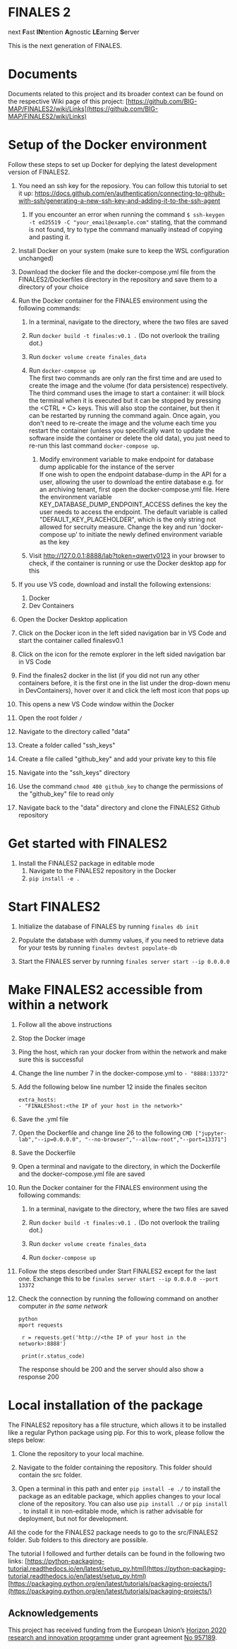 # FINALES 2
next **F**ast **IN**tention **A**gnostic **LE**arning **S**erver

This is the next generation of FINALES.

# Documents

Documents related to this project and its broader context can be found on the respective Wiki page of this project: [https://github.com/BIG-MAP/FINALES2/wiki/Links](https://github.com/BIG-MAP/FINALES2/wiki/Links)

# Setup of the Docker environment

Follow these steps to set up Docker for deplying the latest development version of FINALES2.

1. You need an ssh key for the reposiory. You can follow this tutorial to set it up: https://docs.github.com/en/authentication/connecting-to-github-with-ssh/generating-a-new-ssh-key-and-adding-it-to-the-ssh-agent
    1. If you encounter an error when running the command `$ ssh-keygen -t ed25519 -C "your_email@example.com"` stating, that the command is not found, try to type the command manually instead of copying and pasting it.

1. Install Docker on your system (make sure to keep the WSL configuration unchanged)

1. Download the docker file and the docker-compose.yml file from the FINALES2/Dockerfiles directory in the repository and save them to a directory of your choice

1. Run the Docker container for the FINALES environment using the following commands:

    1. In a terminal, navigate to the directory, where the two files are saved

    1. Run `docker build -t finales:v0.1 .` (Do not overlook the trailing dot.)

    1. Run `docker volume create finales_data`

    1. Run `docker-compose up`\
    The first two commands are only ran the first time and are used to create the image and the volume (for data persistence) respectively. The third command uses the image to start a container: it will block the terminal when it is executed but it can be stopped by pressing the <CTRL + C> keys. This will also stop the container, but then it can be restarted by running the command again. Once again, you don't need to re-create the image and the volume each time you restart the container (unless you specifically want to update the software inside the container or delete the old data), you just need to re-run this last command `docker-compose up`.

        1. Modify environment variable to make endpoint for database dump applicable for the instance of the server \
        If one wish to open the endpoint database-dump in the API for a user, allowing the user to download the entire database e.g. for an archiving tenant, first open the docker-compose.yml file. Here the environment variable KEY_DATABASE_DUMP_ENDPOINT_ACCESS defines the key the user needs to access the endpoint. The default variable is called "DEFAULT_KEY_PLACEHOLDER", which is the only string not allowed for secruity measure. Change the key and run 'docker-compose up' to initiate the newly defined environment variable as the key


    1. Visit http://127.0.0.1:8888/lab?token=qwerty0123 in your browser to check, if the container is running or use the Docker desktop app for this

1. If you use VS code, download and install the following extensions:
    1. Docker
    1. Dev Containers

1. Open the Docker Desktop application

1. Click on the Docker icon in the left sided navigation bar in VS Code and start the container called finalesv0.1

1. Click on the icon for the remote explorer in the left sided navigation bar in VS Code

1. Find the finales2 docker in the list (if you did not run any other containers before, it is the first one in the list under the drop-down menu in DevContainers), hover over it and click the left most icon that pops up

1. This opens a new VS Code window within the Docker

1. Open the root folder `/`

1. Navigate to the directory called "data"

1. Create a folder called "ssh_keys"

1. Create a file called "github_key" and add your private key to this file

1. Navigate into the "ssh_keys" directory

1. Use the command `chmod 400 github_key` to change the permissions of the "github_key" file to read only

1. Navigate back to the "data" directory and clone the FINALES2 Github repository

# Get started with FINALES2

1. Install the FINALES2 package in editable mode
    1. Navigate to the FINALES2 repository in the Docker
    1. `pip install -e .`

# Start FINALES2

1. Initialize the database of FINALES by running `finales db init`

1. Populate the database with dummy values, if you need to retrieve data for your tests by running `finales devtest populate-db`

1. Start the FINALES server by running `finales server start --ip 0.0.0.0`

# Make FINALES2 accessible from within a network
1. Follow all the above instructions

1. Stop the Docker image

1. Ping the host, which ran your docker from within the network and make sure this is successful

1. Change the line number 7 in the docker-compose.yml to `- "8888:13372"`

1. Add the following below line number 12 inside the finales seciton
   ```
   extra_hosts:
   - "FINALEShost:<the IP of your host in the network>"
   ```

1. Save the .yml file

1. Open the Dockerfile and change line 26 to the following `CMD ["jupyter-lab","--ip=0.0.0.0", "--no-browser","--allow-root","--port=13371"]`

1. Save the Dockerfile

1. Open a terminal and navigate to the directory, in which the Dockerfile and the docker-compose.yml file are saved

1. Run the Docker container for the FINALES environment using the following commands:

    1. In a terminal, navigate to the directory, where the two files are saved

    1. Run `docker build -t finales:v0.1 .` (Do not overlook the trailing dot.)

    1. Run `docker volume create finales_data`

    1. Run `docker-compose up`

1. Follow the steps described under Start FINALES2 except for the last one. Exchange this to be `finales server start --ip 0.0.0.0 --port 13372`

1. Check the connection by running the following command on another computer *in the same network*
   ```
   python
   mport requests

    r = requests.get('http://<the IP of your host in the network>:8888')

    print(r.status_code)
    ```
    The response should be 200 and the server should also show a response 200

# Local installation of the package

The FINALES2 repository has a file structure, which allows it to be installed like a regular Python package using pip. For this to work, please follow the steps below:

1. Clone the repository to your local machine.

1. Navigate to the folder containing the repository. This folder should contain the src folder.

1. Open a terminal in this path and enter `pip install -e ./` to install the package as an editable package, which applies changes to your local clone of the repository. You can also use `pip install ./` or `pip install .` to install it in non-editable mode, which is rather advisable for deployment, but not for development.

All the code for the FINALES2 package needs to go to the src/FINALES2 folder. Sub folders to this directory are possible.

The tutorial I followed and further details can be found in the following two links:
[https://python-packaging-tutorial.readthedocs.io/en/latest/setup_py.html](https://python-packaging-tutorial.readthedocs.io/en/latest/setup_py.html)
[https://packaging.python.org/en/latest/tutorials/packaging-projects/](https://packaging.python.org/en/latest/tutorials/packaging-projects/)


## Acknowledgements

This project has received funding from the European Union’s [Horizon 2020 research and innovation programme](https://ec.europa.eu/programmes/horizon2020/en) under grant agreement [No 957189](https://cordis.europa.eu/project/id/957189).

